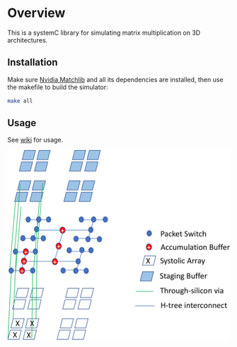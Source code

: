 # Overview
This is a systemC library for simulating matrix multiplication on 3D architectures.

## Installation
Make sure [Nvidia Matchlib](https://github.com/NVlabs/matchlib) and all its dependencies are installed, 
then use the makefile to build the simulator:
```bash
make all
```

## Usage
See [wiki](https://github.com/vnatesh/maestro/wiki) for usage.

![Image of CAKE](cake_diagram.png)
